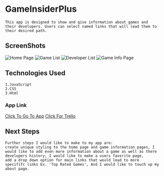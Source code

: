 # GameInsiderPlus

    This app is designed to show and give information about games and their developers. Users can select named links that will lead them to their desired path.


## ScreenShots
![Home Page](https://i.imgur.com/x7DOSvV.png)
![Game List](https://i.imgur.com/btcjaXR.png)
![Developer List](https://i.imgur.com/AJ0zXUR.png)
![Game Info Page](https://i.imgur.com/QbEZxUi.png)

## Technologies Used
    1.JavaScript
    2.CSS
    3.Html

### App Link
[Click To Go To App](https://game-insider-plus.herokuapp.com/)
[Click For Trello](https://trello.com/b/skPlyb7J/gamer-critics)

## Next Steps

    Further steps I would like to make to my app are:
    create unique styling to the home page and game information pages, I would like to add even more information about a game as well as there developers history, I would like to make a users favorite page, 
    add a drop down option for main links that would lead to more specififc links Ex. 'Top Rated Games', And I would like to touch up my about page.